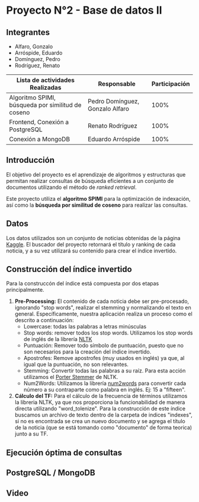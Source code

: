 # Proyecto N°2 - Base de datos II

## Integrantes

- Alfaro, Gonzalo
- Arróspide, Eduardo
- Domínguez, Pedro
- Rodríguez, Renato

| Lista de actividades Realizadas | Responsable                         | Participación |
|---------------------------------|-------------------------------------|------|
| Algoritmo SPIMI, búsqueda por similitud de coseno | Pedro Domínguez, Gonzalo Alfaro|  100%  |
| Frontend, Conexión a PostgreSQL                   | Renato Rodríguez               |  100%  |
| Conexión a MongoDB                                | Eduardo Arróspide              |  100%  |


## Introducción

El objetivo del proyecto es el aprendizaje de algoritmos y estructuras que permitan realizar consultas de búsqueda eficientes a un conjunto de documentos utilizando el método de *ranked retrieval*. 

Este proyecto utiliza el **algoritmo SPIMI** para la optimización de indexación, así como la **búsqueda por similitud de coseno** para realizar las consultas.


## Datos

Los datos utilizados son un conjunto de noticias obtenidas de la página [Kaggle](https://www.kaggle.com/datasets/snapcrack/all-the-news). El buscador del proyecto retornará el título y ranking de cada noticia, y a su vez utilizará su contenido para crear el índice invertido.

## Construcción del índice invertido

Para la construccón del índice está compuesta por dos etapas principalmente.

1. **Pre-Processing:**
  El contenido de cada noticia debe ser pre-procesado, ignorando "stop words", realizar el stemming y normalizando el texto en general. Específicamente, nuestra aplicación realiza un proceso como el descrito a continuación:
    - Lowercase: todas las palabras a letras minúsculas
    - Stop words: remover todos los stop words. Utilizamos los stop words de inglés de la librería [NLTK](https://www.nltk.org/)
    - Puntuación: Remover todo símbolo de puntuación, puesto que no son necesarios para la creación del índice invertido.
    - Apostrofes: Remove apostrofes (muy usados en inglés) ya que, al igual que la puntuación, no son relevantes.
    - Stemming: Convertir todas las palabras a su raíz. Para esta acción utilizamos el [Porter Stemmer](https://www.nltk.org/howto/stem.html) de NLTK.
    - Num2Words: Utilizamos la librería [num2words](https://pypi.org/project/num2words/) para convertir cada número a su contraparte como palabra en inglés. Ej: 15 a "fifteen".
2. **Cálculo del TF:** 
  Para el cálculo de la frecuencia de términos utilizamos la libreria NLTK, ya que nos proporciona la funcionabilidad de manera directa utilizando "word_tolenize". Para la construcción de este índice buscamos un archivo de texto dentro de la carpeta de indices "indexes", si no es encontrada se crea un nuevo documento y se agrega el título de la noticia (que se está tomando como "documento" de forma teorica) junto a su TF.

## Ejecución óptima de consultas



## PostgreSQL / MongoDB

## Video
